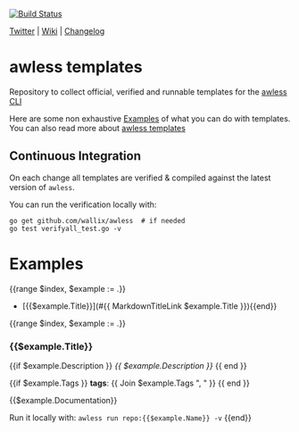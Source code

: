 [![Build Status](https://api.travis-ci.org/wallix/awless-templates.svg?branch=master)](https://travis-ci.org/wallix/awless-templates)

[Twitter](http://twitter.com/awlessCLI) | [Wiki](https://github.com/wallix/awless/wiki) | [Changelog](https://github.com/wallix/awless/blob/master/CHANGELOG.md#readme)

# awless templates

Repository to collect official, verified and runnable templates for the [awless CLI](https://github.com/wallix/awless)

Here are some non exhaustive [Examples](https://github.com/wallix/awless/wiki/Examples) of what you can do with templates. You can also read more about [awless templates](https://github.com/wallix/awless/wiki/Templates)

## Continuous Integration

On each change all templates are verified & compiled against the latest version of `awless`.

You can run the verification locally with:

    go get github.com/wallix/awless  # if needed
    go test verifyall_test.go -v

# Examples

{{range $index, $example := .}}
* [{{$example.Title}}](#{{ MarkdownTitleLink $example.Title }}){{end}}

{{range $index, $example := .}}
### {{$example.Title}}

{{if $example.Description }}
*{{ $example.Description }}*
{{ end }}

{{if $example.Tags }}
**tags**: 
{{ Join $example.Tags ", " }}
{{ end }}


{{$example.Documentation}}

Run it locally with: `awless run repo:{{$example.Name}} -v`
{{end}}